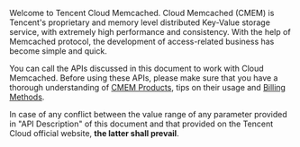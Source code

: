 Welcome to Tencent Cloud Memcached. Cloud Memcached (CMEM) is Tencent's proprietary and memory level distributed Key-Value storage service, with extremely high performance and consistency. With the help of Memcached protocol, the development of access-related business has become simple and quick.

You can call the APIs discussed in this document to work with Cloud Memcached. Before using these APIs, please make sure that you have a thorough understanding of [CMEM Products](https://cloud.tencent.com/document/product/241/7489), tips on their usage and [Billing Methods](https://cloud.tencent.com/doc/product/241/1548).

In case of any conflict between the value range of any parameter provided in "API Description" of this document and that provided on the Tencent Cloud official website, **the latter shall prevail**.


